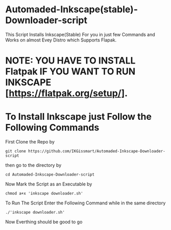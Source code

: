 # Automaded-Inkscape(stable)-Downloader-script
This Script Installs Inkscape(Stable) For you in just few Commands and Works on almost Evey Distro which Supports Flapak.

# NOTE: YOU HAVE TO INSTALL Flatpak IF YOU WANT TO RUN INKSCAPE [https://flatpak.org/setup/]. 

# To Install Inkscape just Follow the Following Commands 
First Clone the Repo by 
```
git clone https://github.com/IKGissmart/Automaded-Inkscape-Downloader-script
``` 
then go to the directory by 
```
cd Automaded-Inkscape-Downloader-script
```
Now Mark the Script as an Executable by 
```
chmod a+x 'inkscape downloader.sh'
``` 
To Run The Script Enter the Following Command while in the same directory 
```
./'inkscape downloader.sh'
```
Now Everthing should be good to go

